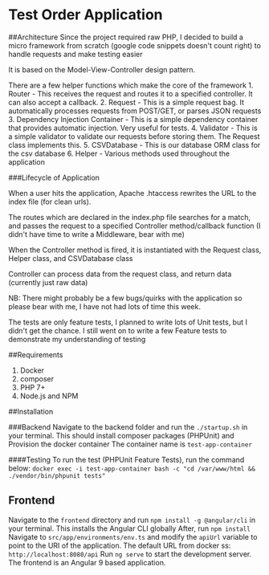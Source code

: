 # Test Order Application

##Architecture
Since the project required raw PHP, I decided to build a micro framework from scratch (google code snippets doesn't count right) to handle requests and make testing easier

It is based on the Model-View-Controller design pattern.

There are a few helper functions which make the core of the framework
    1. Router - This receives the request and routes it to a specified controller. It can also accept a callback.
    2. Request - This is a simple request bag. It automatically processes requests from POST/GET, or parses JSON requests
    3. Dependency Injection Container - This is a simple dependency container that provides automatic injection. Very useful for tests.
    4. Validator - This is a simple validator to validate our requests before storing them. The Request class implements this.
    5. CSVDatabase - This is our database ORM class for the csv database
    6. Helper - Various methods used throughout the application
    
###Lifecycle of Application

When a user hits the application, Apache .htaccess rewrites the URL to the index file (for clean urls).

The routes which are declared in the index.php file searches for a match, and passes the request to a specified Controller method/callback function (I didn't have time to write a Middleware, bear with me)

When the Controller method is fired, it is instantiated with the Request class, Helper class, and CSVDatabase class

Controller can process data from the request class, and return data (currently just raw data)

NB: There might probably be a few bugs/quirks with the application so please bear with me, I have not had lots of time this week.

The tests are only feature tests, I planned to write lots of Unit tests, but I didn't get the chance. I still went on to write a few Feature tests to demonstrate my understanding of testing

##Requirements
1. Docker
2. composer
3. PHP 7+
4. Node.js and NPM

##Installation

###Backend
Navigate to the backend folder and run the `./startup.sh` in your terminal. This should install composer packages (PHPUnit) and Provision the docker container
The container name is `test-app-container`

####Testing
To run the test (PHPUnit Feature Tests), run the command below:
`docker exec -i test-app-container bash -c "cd /var/www/html && ./vendor/bin/phpunit tests"`


## Frontend
Navigate to the `frontend` directory and run `npm install -g @angular/cli` in your terminal. This installs the Angular CLI globally
After, run `npm install`
Navigate to `src/app/environments/env.ts` and modify the `apiUrl` variable to point to the URI of the application. The default URL from docker ss: `http://localhost:8080/api`
Run `ng serve` to start the development server.
The frontend is an Angular 9 based application.
	
